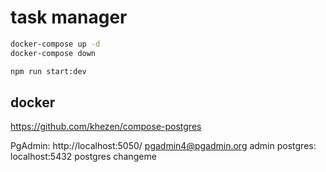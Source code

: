 # task manager

```bash
docker-compose up -d
docker-compose down

npm run start:dev
```

## docker

https://github.com/khezen/compose-postgres

PgAdmin: http://localhost:5050/ pgadmin4@pgadmin.org admin
postgres: localhost:5432 postgres changeme
